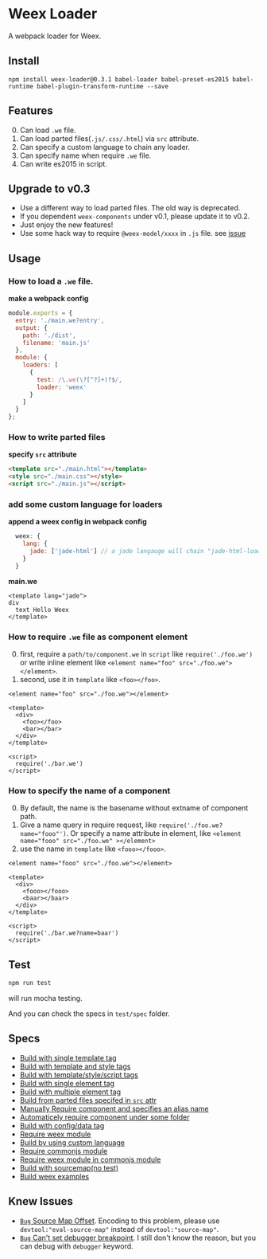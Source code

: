 # Weex Loader

A webpack loader for Weex.

## Install

```
npm install weex-loader@0.3.1 babel-loader babel-preset-es2015 babel-runtime babel-plugin-transform-runtime --save
```

## Features

0. Can load `.we` file.
0. Can load parted files(`.js/.css/.html`) via `src` attribute.
0. Can specify a custom language to chain any loader.
0. Can specify name when require `.we` file.
0. Can write es2015 in script.

## Upgrade to v0.3

- Use a different way to load parted files. The old way is deprecated.
- If you dependent `weex-components` under v0.1, please update it to v0.2.
- Just enjoy the new features!
- Use some hack way to require `@weex-model/xxxx` in `.js` file. see [issue](https://github.com/weexteam/weex-loader/issues/18#issuecomment-245204349)

## Usage

### How to load a `.we` file.

**make a webpack config**
```javascript
module.exports = {
  entry: './main.we?entry',
  output: {
    path: './dist',
    filename: 'main.js'
  },
  module: {
    loaders: [
      {
        test: /\.we(\?[^?]+)?$/,
        loader: 'weex'
      }
    ]
  }
};
```

### How to write parted files

**specify `src` attribute**
```html
<template src="./main.html"></template>
<style src="./main.css"></style>
<script src="./main.js"></script>
```

### add some custom language for loaders

**append a weex config in webpack config**
```javascript
  weex: {
    lang: {
      jade: ['jade-html'] // a jade langauge will chain "jade-html-loader"
    }
  }
```

**main.we**
```
<template lang="jade">
div
  text Hello Weex
</template>
```

### How to require `.we` file as component element

0. first, require a `path/to/component.we` in `script` like `require('./foo.we')` or write inline element like `<element name="foo" src="./foo.we"></element>`.
1. second, use it in `template` like `<foo></foo>`.

```
<element name="foo" src="./foo.we"></element>

<template>
  <div>
    <foo></foo>
    <bar></bar>
  </div>
</template>

<script>
  require('./bar.we')
</script>
```

### How to specify the name of a component

0. By default, the name is the basename without extname of component path.
1. Give a name query in require request, like `require('./foo.we?name="fooo"')`. Or specify a name attribute in element, like `<element name="fooo" src="./foo.we" ></element>`
2. use the name in `template` like `<fooo></fooo>`.

```
<element name="fooo" src="./foo.we"></element>

<template>
  <div>
    <fooo></fooo>
    <baar></baar>
  </div>
</template>

<script>
  require('./bar.we?name=baar')
</script>
```

## Test

```bash
npm run test
```
will run mocha testing.

And you can check the specs in `test/spec` folder.

## Specs

- [Build with single template tag](test/spec/a.we)
- [Build with template and style tags](test/spec/b.we)
- [Build with template/style/script tags](test/spec/c.we)
- [Build with single element tag](test/spec/d.we)
- [Build with multiple element tag](test/spec/e.we)
- [Build from parted files specifed in `src` attr](test/spec/f.we)
- [Manually Require component and specifies an alias name](test/spec/g.we)
- [Automaticely require component under some folder](test/spec/h.we)
- [Build with config/data tag](test/spec/i.we)
- [Require weex module](test/spec/j.we)
- [Build by using custom language](test/spec/k.we)
- [Require commonjs module](test/spec/l.we)
- [Require weex module in commonjs module](test/spec/m.we)
- [Build with sourcemap(no test)](test/spec/n.we)
- [Build weex examples](test/spec/o.we)

## Knew Issues

- [`Bug` Source Map Offset](https://github.com/webpack/webpack/issues/2145). Encoding to this problem, please use `devtool:"eval-source-map"` instead of `devtool:"source-map"`.
- [`Bug` Can't set debugger breakpoint](#). I still don't know the reason, but you can debug with `debugger` keyword.





